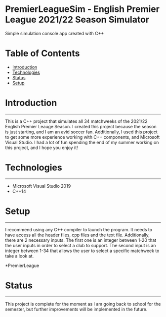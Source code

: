 # PremierLeagueSim - English Premier League 2021/22 Season Simulator
Simple simulation console app created with C++

# Table of Contents
* [Introduction](#introduction)
* [Technologies](#technologies)
* [Status](#status)
* [Setup](#setup)

# Introduction

---

This is a C++ project that simulates all 34 matchweeks of the 2021/22 English Premier Leauge Season.
I created this project because the season is just starting, and I am an avid soccer fan. 
Additionally, I used this project to get some more experience working with C++ components, and Microsoft
Visual Studio. I had a lot of fun spending the end of my summer working on this project, and I hope you
enjoy it!

# Technologies

---

* Microsoft Visual Studio 2019
* C++14

# Setup

---

I recommend using any C++ compiler to launch the program. It needs to have access all the header files, cpp files and the text file.
Additionally, there are 2 necessary inputs. The first one is an integer between 1-20 that the user inputs in order to select a club
to support. The second input is an integer between 1-34 that allows the user to select a specific matchweek to take a look at.

*PremierLeague

# Status

---

This project is complete for the moment as I am going back to school for the semester, but further improvements
will be implemented in the future.
